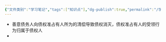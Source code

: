 ```yaml
---
{"文件类别":"学习笔记","tags":["知识点"],"dg-publish":true,"permalink":"/学习笔记studyup/知识点cheese/债权准占有人规则/","dgPassFrontmatter":true,"created":"2024-07-30T12:11:18.236+08:00","updated":"2024-09-11T12:36:01.344+08:00"}
---
```


- 善意债务人向债权准占有人所为的清偿导致债权消灭，债权准占有人的受领行为归属于债权人
- 